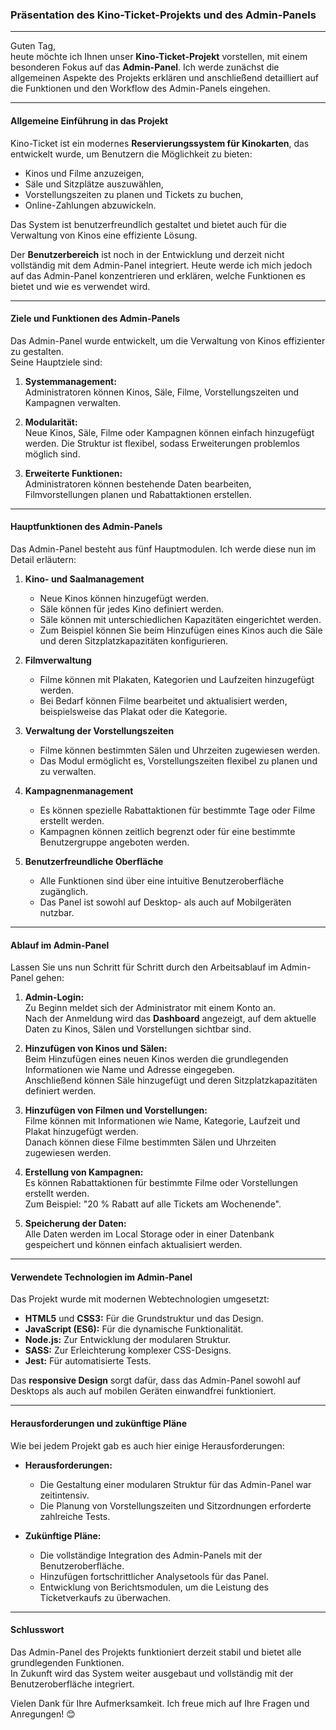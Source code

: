 ### Präsentation des Kino-Ticket-Projekts und des Admin-Panels

---

Guten Tag,  
heute möchte ich Ihnen unser **Kino-Ticket-Projekt** vorstellen, mit einem besonderen Fokus auf das **Admin-Panel**. Ich werde zunächst die allgemeinen Aspekte des Projekts erklären und anschließend detailliert auf die Funktionen und den Workflow des Admin-Panels eingehen.

---

#### **Allgemeine Einführung in das Projekt**

Kino-Ticket ist ein modernes **Reservierungssystem für Kinokarten**, das entwickelt wurde, um Benutzern die Möglichkeit zu bieten:

- Kinos und Filme anzuzeigen,  
- Säle und Sitzplätze auszuwählen,  
- Vorstellungszeiten zu planen und Tickets zu buchen,  
- Online-Zahlungen abzuwickeln.  

Das System ist benutzerfreundlich gestaltet und bietet auch für die Verwaltung von Kinos eine effiziente Lösung.  

Der **Benutzerbereich** ist noch in der Entwicklung und derzeit nicht vollständig mit dem Admin-Panel integriert. Heute werde ich mich jedoch auf das Admin-Panel konzentrieren und erklären, welche Funktionen es bietet und wie es verwendet wird.

---

#### **Ziele und Funktionen des Admin-Panels**

Das Admin-Panel wurde entwickelt, um die Verwaltung von Kinos effizienter zu gestalten.  
Seine Hauptziele sind:

1. **Systemmanagement:**  
   Administratoren können Kinos, Säle, Filme, Vorstellungszeiten und Kampagnen verwalten.  

2. **Modularität:**  
   Neue Kinos, Säle, Filme oder Kampagnen können einfach hinzugefügt werden. Die Struktur ist flexibel, sodass Erweiterungen problemlos möglich sind.

3. **Erweiterte Funktionen:**  
   Administratoren können bestehende Daten bearbeiten, Filmvorstellungen planen und Rabattaktionen erstellen.  

---

#### **Hauptfunktionen des Admin-Panels**

Das Admin-Panel besteht aus fünf Hauptmodulen. Ich werde diese nun im Detail erläutern:

1. **Kino- und Saalmanagement**  
   - Neue Kinos können hinzugefügt werden.  
   - Säle können für jedes Kino definiert werden.  
   - Säle können mit unterschiedlichen Kapazitäten eingerichtet werden.  
   - Zum Beispiel können Sie beim Hinzufügen eines Kinos auch die Säle und deren Sitzplatzkapazitäten konfigurieren.  

2. **Filmverwaltung**  
   - Filme können mit Plakaten, Kategorien und Laufzeiten hinzugefügt werden.  
   - Bei Bedarf können Filme bearbeitet und aktualisiert werden, beispielsweise das Plakat oder die Kategorie.  

3. **Verwaltung der Vorstellungszeiten**  
   - Filme können bestimmten Sälen und Uhrzeiten zugewiesen werden.  
   - Das Modul ermöglicht es, Vorstellungszeiten flexibel zu planen und zu verwalten.  

4. **Kampagnenmanagement**  
   - Es können spezielle Rabattaktionen für bestimmte Tage oder Filme erstellt werden.  
   - Kampagnen können zeitlich begrenzt oder für eine bestimmte Benutzergruppe angeboten werden.  

5. **Benutzerfreundliche Oberfläche**  
   - Alle Funktionen sind über eine intuitive Benutzeroberfläche zugänglich.  
   - Das Panel ist sowohl auf Desktop- als auch auf Mobilgeräten nutzbar.  

---

#### **Ablauf im Admin-Panel**

Lassen Sie uns nun Schritt für Schritt durch den Arbeitsablauf im Admin-Panel gehen:

1. **Admin-Login:**  
   Zu Beginn meldet sich der Administrator mit einem Konto an.  
   Nach der Anmeldung wird das **Dashboard** angezeigt, auf dem aktuelle Daten zu Kinos, Sälen und Vorstellungen sichtbar sind.

2. **Hinzufügen von Kinos und Sälen:**  
   Beim Hinzufügen eines neuen Kinos werden die grundlegenden Informationen wie Name und Adresse eingegeben.  
   Anschließend können Säle hinzugefügt und deren Sitzplatzkapazitäten definiert werden.  

3. **Hinzufügen von Filmen und Vorstellungen:**  
   Filme können mit Informationen wie Name, Kategorie, Laufzeit und Plakat hinzugefügt werden.  
   Danach können diese Filme bestimmten Sälen und Uhrzeiten zugewiesen werden.  

4. **Erstellung von Kampagnen:**  
   Es können Rabattaktionen für bestimmte Filme oder Vorstellungen erstellt werden.  
   Zum Beispiel: "20 % Rabatt auf alle Tickets am Wochenende".  

5. **Speicherung der Daten:**  
   Alle Daten werden im Local Storage oder in einer Datenbank gespeichert und können einfach aktualisiert werden.  

---

#### **Verwendete Technologien im Admin-Panel**

Das Projekt wurde mit modernen Webtechnologien umgesetzt:  
- **HTML5** und **CSS3:** Für die Grundstruktur und das Design.  
- **JavaScript (ES6):** Für die dynamische Funktionalität.  
- **Node.js:** Zur Entwicklung der modularen Struktur.  
- **SASS:** Zur Erleichterung komplexer CSS-Designs.  
- **Jest:** Für automatisierte Tests.  

Das **responsive Design** sorgt dafür, dass das Admin-Panel sowohl auf Desktops als auch auf mobilen Geräten einwandfrei funktioniert.

---

#### **Herausforderungen und zukünftige Pläne**

Wie bei jedem Projekt gab es auch hier einige Herausforderungen:  

- **Herausforderungen:**  
   - Die Gestaltung einer modularen Struktur für das Admin-Panel war zeitintensiv.  
   - Die Planung von Vorstellungszeiten und Sitzordnungen erforderte zahlreiche Tests.  

- **Zukünftige Pläne:**  
   - Die vollständige Integration des Admin-Panels mit der Benutzeroberfläche.  
   - Hinzufügen fortschrittlicher Analysetools für das Panel.  
   - Entwicklung von Berichtsmodulen, um die Leistung des Ticketverkaufs zu überwachen.  

---

#### **Schlusswort**

Das Admin-Panel des Projekts funktioniert derzeit stabil und bietet alle grundlegenden Funktionen.  
In Zukunft wird das System weiter ausgebaut und vollständig mit der Benutzeroberfläche integriert.  

Vielen Dank für Ihre Aufmerksamkeit. Ich freue mich auf Ihre Fragen und Anregungen! 😊